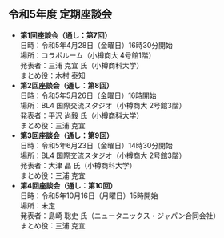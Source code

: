 ## 令和5年度 定期座談会

- **第1回座談会（通し：第7回）**  
	日時：令和5年4月28日（金曜日）16時30分開始  
	場所：コラボルーム（小樽商大 4号館1階）  
	発表者：三浦 克宜 氏（小樽商科大学）  
	まとめ役：木村 泰知
- **第2回座談会（通し：第8回）**  
	日時：令和5年5月26日（金曜日）16時開始  
	場所：BL4 国際交流スタジオ（小樽商大 2号館3階）  
	発表者：平沢 尚毅 氏（小樽商科大学）  
	まとめ役：三浦 克宜
- **第3回座談会（通し：第9回）**  
        日時：令和5年6月23日（金曜日）14時30分開始  
        場所：BL4 国際交流スタジオ（小樽商大 2号館3階）  
        発表者：大津 晶 氏（小樽商科大学）  
        まとめ役：三浦 克宜
- **第4回座談会（通し：第10回）**  
	日時：令和5年10月16日（月曜日）15時開始  
	場所：未定  
	発表者：島崎 聡史 氏（ニュータニックス・ジャパン合同会社）  
	まとめ役：三浦 克宜  
